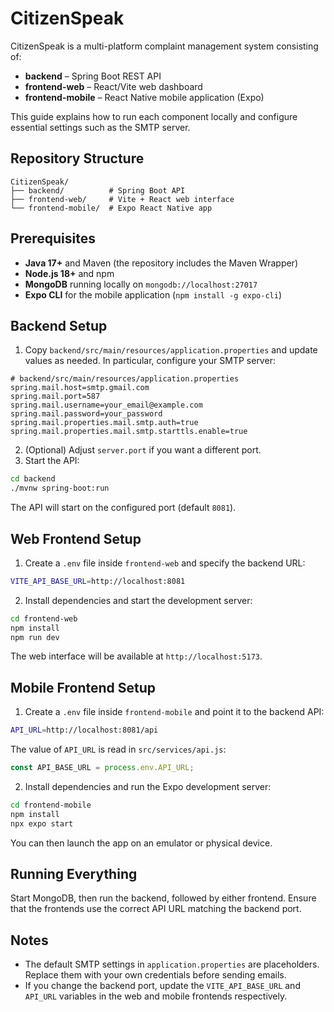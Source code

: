 # CitizenSpeak

CitizenSpeak is a multi-platform complaint management system consisting of:

- **backend** – Spring Boot REST API
- **frontend-web** – React/Vite web dashboard
- **frontend-mobile** – React Native mobile application (Expo)

This guide explains how to run each component locally and configure essential settings such as the SMTP server.

## Repository Structure

```
CitizenSpeak/
├── backend/          # Spring Boot API
├── frontend-web/     # Vite + React web interface
└── frontend-mobile/  # Expo React Native app
```

## Prerequisites

- **Java 17+** and Maven (the repository includes the Maven Wrapper)
- **Node.js 18+** and npm
- **MongoDB** running locally on `mongodb://localhost:27017`
- **Expo CLI** for the mobile application (`npm install -g expo-cli`)

## Backend Setup

1. Copy `backend/src/main/resources/application.properties` and update values as needed. In particular, configure your SMTP server:

```properties
# backend/src/main/resources/application.properties
spring.mail.host=smtp.gmail.com
spring.mail.port=587
spring.mail.username=your_email@example.com
spring.mail.password=your_password
spring.mail.properties.mail.smtp.auth=true
spring.mail.properties.mail.smtp.starttls.enable=true
```

2. (Optional) Adjust `server.port` if you want a different port.
3. Start the API:

```bash
cd backend
./mvnw spring-boot:run
```

The API will start on the configured port (default `8081`).

## Web Frontend Setup

1. Create a `.env` file inside `frontend-web` and specify the backend URL:

```bash
VITE_API_BASE_URL=http://localhost:8081
```

2. Install dependencies and start the development server:

```bash
cd frontend-web
npm install
npm run dev
```

The web interface will be available at `http://localhost:5173`.

## Mobile Frontend Setup

1. Create a `.env` file inside `frontend-mobile` and point it to the backend API:

```bash
API_URL=http://localhost:8081/api
```

   The value of `API_URL` is read in `src/services/api.js`:

```javascript
const API_BASE_URL = process.env.API_URL;
```

2. Install dependencies and run the Expo development server:

```bash
cd frontend-mobile
npm install
npx expo start
```

You can then launch the app on an emulator or physical device.

## Running Everything

Start MongoDB, then run the backend, followed by either frontend. Ensure that the frontends use the correct API URL matching the backend port.

## Notes

- The default SMTP settings in `application.properties` are placeholders. Replace them with your own credentials before sending emails.
- If you change the backend port, update the `VITE_API_BASE_URL` and `API_URL` variables in the web and mobile frontends respectively.

